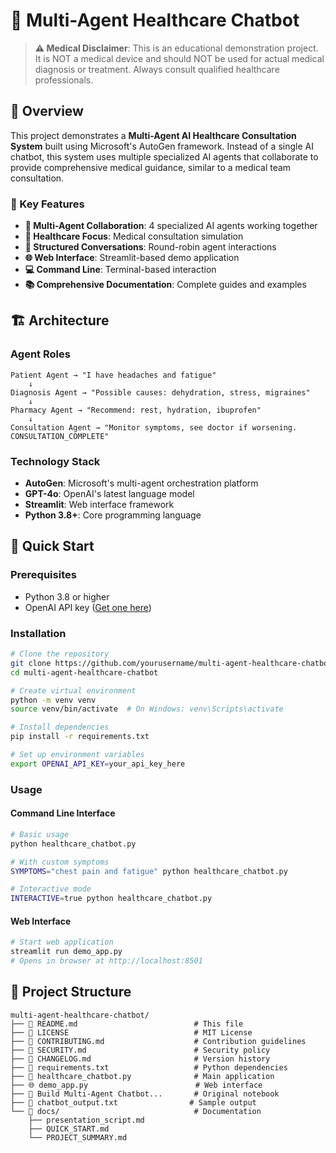 # 🤖 Multi-Agent Healthcare Chatbot

> **⚠️ Medical Disclaimer**: This is an educational demonstration project. It is NOT a medical device and should NOT be used for actual medical diagnosis or treatment. Always consult qualified healthcare professionals.

## 🎯 Overview

This project demonstrates a **Multi-Agent AI Healthcare Consultation System** built using Microsoft's AutoGen framework. Instead of a single AI chatbot, this system uses multiple specialized AI agents that collaborate to provide comprehensive medical guidance, similar to a medical team consultation.

### 🌟 Key Features

- **🤖 Multi-Agent Collaboration**: 4 specialized AI agents working together
- **🏥 Healthcare Focus**: Medical consultation simulation
- **🔄 Structured Conversations**: Round-robin agent interactions
- **🌐 Web Interface**: Streamlit-based demo application
- **💻 Command Line**: Terminal-based interaction
- **📚 Comprehensive Documentation**: Complete guides and examples

## 🏗️ Architecture

### Agent Roles
```
Patient Agent → "I have headaches and fatigue"
    ↓
Diagnosis Agent → "Possible causes: dehydration, stress, migraines"
    ↓
Pharmacy Agent → "Recommend: rest, hydration, ibuprofen"
    ↓
Consultation Agent → "Monitor symptoms, see doctor if worsening. CONSULTATION_COMPLETE"
```

### Technology Stack
- **AutoGen**: Microsoft's multi-agent orchestration platform
- **GPT-4o**: OpenAI's latest language model
- **Streamlit**: Web interface framework
- **Python 3.8+**: Core programming language

## 🚀 Quick Start

### Prerequisites
- Python 3.8 or higher
- OpenAI API key ([Get one here](https://platform.openai.com/account/api-keys))

### Installation
```bash
# Clone the repository
git clone https://github.com/yourusername/multi-agent-healthcare-chatbot.git
cd multi-agent-healthcare-chatbot

# Create virtual environment
python -m venv venv
source venv/bin/activate  # On Windows: venv\Scripts\activate

# Install dependencies
pip install -r requirements.txt

# Set up environment variables
export OPENAI_API_KEY=your_api_key_here
```

### Usage

#### Command Line Interface
```bash
# Basic usage
python healthcare_chatbot.py

# With custom symptoms
SYMPTOMS="chest pain and fatigue" python healthcare_chatbot.py

# Interactive mode
INTERACTIVE=true python healthcare_chatbot.py
```

#### Web Interface
```bash
# Start web application
streamlit run demo_app.py
# Opens in browser at http://localhost:8501
```

## 📁 Project Structure

```
multi-agent-healthcare-chatbot/
├── 📄 README.md                          # This file
├── 📄 LICENSE                            # MIT License
├── 📄 CONTRIBUTING.md                    # Contribution guidelines
├── 📄 SECURITY.md                        # Security policy
├── 📄 CHANGELOG.md                       # Version history
├── 📄 requirements.txt                   # Python dependencies
├── 🐍 healthcare_chatbot.py              # Main application
├── 🌐 demo_app.py                        # Web interface
├── 📓 Build Multi-Agent Chatbot...       # Original notebook
├── 📄 chatbot_output.txt                # Sample output
└── 📁 docs/                              # Documentation
    ├── presentation_script.md
    ├── QUICK_START.md
    └── PROJECT_SUMMARY.md
```
